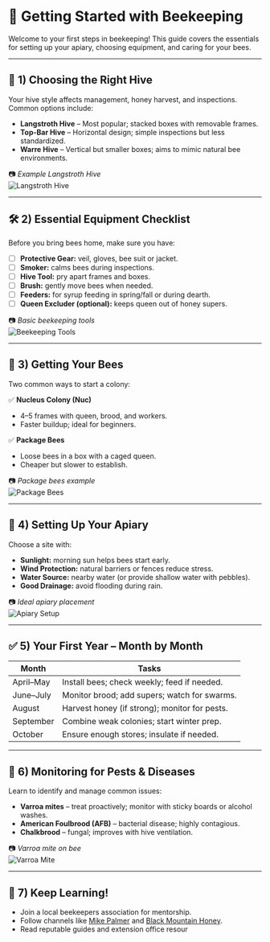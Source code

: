 # 🐝 Getting Started with Beekeeping

Welcome to your first steps in beekeeping! This guide covers the essentials for setting up your apiary, choosing equipment, and caring for your bees.

---

## 📍 1) Choosing the Right Hive

Your hive style affects management, honey harvest, and inspections. Common options include:

- **Langstroth Hive** – Most popular; stacked boxes with removable frames.
- **Top-Bar Hive** – Horizontal design; simple inspections but less standardized.
- **Warre Hive** – Vertical but smaller boxes; aims to mimic natural bee environments.

📷 *Example Langstroth Hive*  
![Langstroth Hive](../images/langstroth-hive.jpg)

---

## 🛠 2) Essential Equipment Checklist

Before you bring bees home, make sure you have:

- [ ] **Protective Gear:** veil, gloves, bee suit or jacket.
- [ ] **Smoker:** calms bees during inspections.
- [ ] **Hive Tool:** pry apart frames and boxes.
- [ ] **Brush:** gently move bees when needed.
- [ ] **Feeders:** for syrup feeding in spring/fall or during dearth.
- [ ] **Queen Excluder (optional):** keeps queen out of honey supers.

📷 *Basic beekeeping tools*  
![Beekeeping Tools](../images/beekeeping-tools.jpg)

---

## 🐝 3) Getting Your Bees

Two common ways to start a colony:

✅ **Nucleus Colony (Nuc)**  
- 4–5 frames with queen, brood, and workers.
- Faster buildup; ideal for beginners.

✅ **Package Bees**  
- Loose bees in a box with a caged queen.
- Cheaper but slower to establish.

📷 *Package bees example*  
![Package Bees](../images/package-bees.jpg)

---

## 📅 4) Setting Up Your Apiary

Choose a site with:

- **Sunlight:** morning sun helps bees start early.
- **Wind Protection:** natural barriers or fences reduce stress.
- **Water Source:** nearby water (or provide shallow water with pebbles).
- **Good Drainage:** avoid flooding during rain.

📷 *Ideal apiary placement*  
![Apiary Setup](../images/apiary-setup.jpg)

---

## ✅ 5) Your First Year – Month by Month

| Month       | Tasks                                      |
| ----------- | ------------------------------------------ |
| April–May   | Install bees; check weekly; feed if needed.|
| June–July   | Monitor brood; add supers; watch for swarms.|
| August      | Harvest honey (if strong); monitor for pests.|
| September   | Combine weak colonies; start winter prep.|
| October     | Ensure enough stores; insulate if needed.|

---

## 🐛 6) Monitoring for Pests & Diseases

Learn to identify and manage common issues:

- **Varroa mites** – treat proactively; monitor with sticky boards or alcohol washes.
- **American Foulbrood (AFB)** – bacterial disease; highly contagious.
- **Chalkbrood** – fungal; improves with hive ventilation.

📷 *Varroa mite on bee*  
![Varroa Mite](../images/varroa-mite.jpg)

---

## 🔗 7) Keep Learning!

- Join a local beekeepers association for mentorship.
- Follow channels like [Mike Palmer](https://www.youtube.com/@mikepalmerbees) and [Black Mountain Honey](https://www.youtube.com/@BlackMountainHoney).
- Read reputable guides and extension office resour
